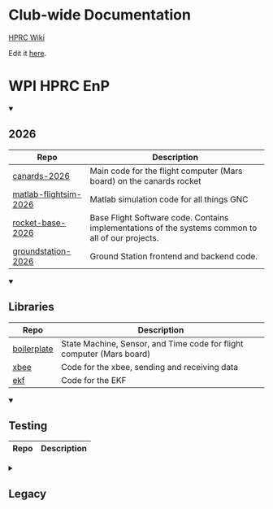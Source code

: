 # Club-wide Documentation
[HPRC Wiki](https://wpihprc-wiki.readthedocs.io/en/latest/#)

Edit it [here](https://github.com/WPI-HPRC/hprc_wiki).

# WPI HPRC EnP

<details open>

<summary>

## 2026

</summary>

|Repo|Description|
|----|-----------|
|[canards-2026](https://github.com/WPI-HPRC/canards-2026)|Main code for the flight computer (Mars board) on the canards rocket|
|[matlab-flightsim-2026](https://github.com/WPI-HPRC/matlab-flightsim-2026)|Matlab simulation code for all things GNC|
|[rocket-base-2026](https://github.com/WPI-HPRC/rocket-base-2026)|Base Flight Software code. Contains implementations of the systems common to all of our projects.|
|[groundstation-2026](https://github.com/WPI-HPRC/groundstation-2026)|Ground Station frontend and backend code. |

</details>

<details open>

<summary>

## Libraries
  
</summary>
  
|Repo|Description|
|----|-----------|
|[boilerplate](https://github.com/WPI-HPRC/boilerplate)|State Machine, Sensor, and Time code for flight computer (Mars board)|
|[xbee](https://github.com/WPI-HPRC/xbee)|Code for the xbee, sending and receiving data|
|[ekf](https://github.com/WPI-HPRC/ekf-implementation)|Code for the EKF|

</details>

<details open>

<summary>

## Testing
  
</summary>
  
|Repo|Description|
|----|-----------|

</details>

<details closed>

<summary>

## Legacy

</summary>

<details open>

<summary>

## 2025

</summary>
  
|Repo|Description|
|----|-----------|
|[rocket-2025](https://github.com/wpi-hprc/rocket-2025)|Main code for the flight computer (Mars board) on the rocket for IREC 2025|
|[payload-2025](https://github.com/wpi-hprc/payload-2025)|Main code for the flight computer (Mars board) on the payload for IREC 2025|
|[groundstation-2025](https://github.com/WPI-HPRC/groundstation-2025)|Ground station code for IREC 2025|
  
</details>
</details>

